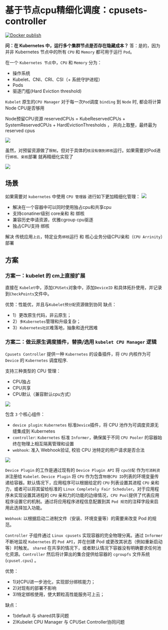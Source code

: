 # 基于节点cpu精细化调度：cpusets-controller
[![Docker publish](https://github.com/kubeservice-stack/cpusets-controller/actions/workflows/ci.yml/badge.svg?branch=main)](https://github.com/kubeservice-stack/cpusets-controller/actions/workflows/ci.yml)

**问：在 Kubernetes 中，运行多个集群节点是否存在隐藏成本？**
答：是的，因为并非 Kubernetes 节点中的所有 `CPU` 和 `Memory` 都可用于运行 `Pod`。

在一个 `Kubernetes 节点`中，`CPU` 和 `Memory` 分为：

- 操作系统
- Kubelet、CNI、CRI、CSI（+ 系统守护进程）
- Pods
- 驱逐门槛(Hard Eviction threshold)

`Kubelet` 原生的`CPU Manager` 对于每一次`Pod`调度 `binding` 到 `Node` 时, 都会将计算 Node CPU是否够用

Node预留CPU资源 reservedCPUs = KubeReservedCPUs + SystemReservedCPUs + HardEvictionThresholds ， 并向上取整，最终最为reserved cpus

![](https://www.kubeservice.cn/img/k8s-kubelet/cpu-manager.png)

虽然，对预留资源做了`限制`，但对于具体的`核没有做到绑核`运行。如果需要对Pod进行`绑核、亲核`部署 就再精细化实现了

![](https://www.kubeservice.cn/img/k8s-kubelet/cpu-manager-reserved.png)


## 场景

如果需要对 `kubernetes` 中使用 `CPU 管理器` 进行如下更加精细化管理：
![](https://www.kubeservice.cn/img/k8s-kubelet/cpu-pooler.png)

- 解决在一个容器中可以同时使用独占cpu和共享cpu
- 支持conatiner级别 core亲和 和 绑核
- 兼容历史申请资源，优雅cgroup cpu驱逐
- 独占CPU支持 绑核

解决 传统应用`上云`，特定业务`绑核`运行 和 核心业务分级CPU亲和（`CPU Arrinity`）部署

## 方案

### 方案一：kubelet 的 cm上直接扩展
直接在 `Kubelet`中，添加`CPUSets`对象中，添加`DeviceID` 和具体拓扑使用，并记录到`CheckPoints`文件中。

优势：性能优，并且与`Kubelet预分配`资源做到协同
缺点：
- 1）更改原生代码，非云原生；
- 2）`多Kubernetes`管理和升级复杂；
- 3）`Kubernetes社区`难落地，抽象和迭代困难

### 方案二：做云原生调度插件，替换/选用 `kubelet CPU Manager` 逻辑

`Cpusets Controller` 提供一种 `Kubernetes` 的设备插件，将 `CPU` 内核作为可 `Device` 的 `Kubernetes` 调度程序.

支持三种类型的 CPU 管理：
- CPU独占
- CPU共享
- CPU默认（兼容默认cpu方式）

![](https://www.kubeservice.cn/img/k8s-kubelet/cpuset.png)


包含 `3` 个核心组件：

- `device plugin`: `Kubernetes` 标准`Device`插件，将 CPU 池作为可调度资源无缝集成到 Kubernetes
- `controller`: `Kubernetes` 标准 `Informer`，确保属于不同 `CPU Pooler` 的容器始终在物理上相互隔离管理和设置
- `webhook`: 准入 Webhook验证, 校验 CPU 池特定的用户请求是否合法


![](https://www.kubeservice.cn/img/k8s-kubelet/controller-cpuset.png)

`Device Plugin` 的工作是通过现有的 `Device Plugin API` 将 `cpu分配` 作为`可消耗资源`注册给 `Kubelet`. `Device Plugin` 将 `CPU` 作为包含`物理CPU ID`列表的环境变量传递给容器。默认情况下，应用程序可以根据给定的 `CPU` 列表设置其进程 `CPU` 亲和力，或者可以将其留给标准的 `Linux Completely Fair Scheduler`。对于应用程序未实现设置其进程的 `CPU` 亲和力的功能的边缘情况，`CPU Pool`提供了代表应用程序设置它的机制。通过将应用程序进程信息配置到其 `Pod 规范`的注释字段来启用此选择加入功能。

`Webhook`: 以根据启动二进制文件（安装、环境变量等）的需要来改变 Pod 的规范。

`Controller` 子组件通过 `Linux cpusets` 实现容器的完全物理分离。通过 `Informer` 不断地监视 `Kubernetes` 的 `Pod API`，并在创建 Pod 或更改其状态（例如重新启动等）时触发。 `shared` 在共享的情况下，或者默认情况下容器没有明确要求任何池化资源。`Controller` 然后将计算出的集合提供给容器的 `cgroupfs` 文件系统 (`cpuset.cpus`) 。

优势：
- 1)对CPU进一步池化，实现部分绑核能力；
- 2)对现有的部署不影响
- 3)特定绑核使用，使大颗粒高性能服务可上云；

缺点：
- 1)default 与 shared共享问题
- 2)Kubelet CPU Manager 与 CPUSet Controller协同问题
